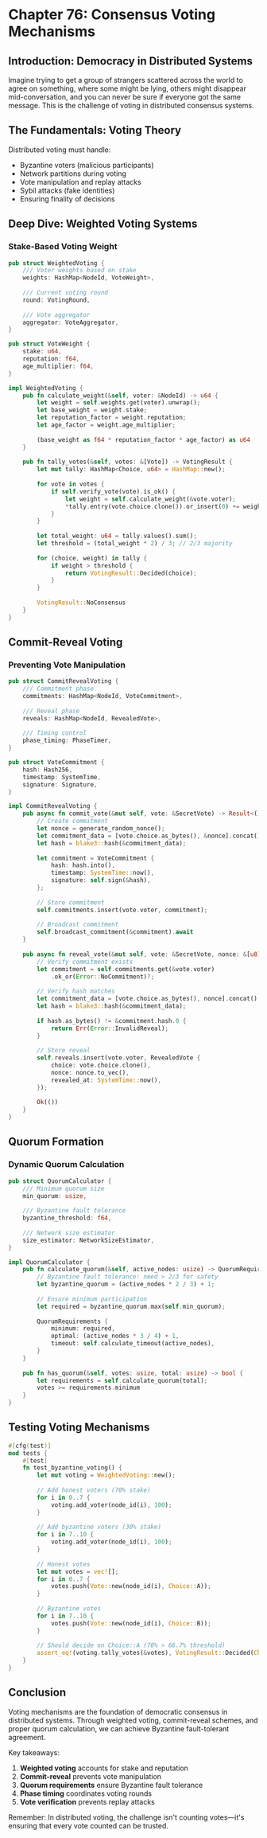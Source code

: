 # Chapter 76: Consensus Voting Mechanisms

## Introduction: Democracy in Distributed Systems

Imagine trying to get a group of strangers scattered across the world to agree on something, where some might be lying, others might disappear mid-conversation, and you can never be sure if everyone got the same message. This is the challenge of voting in distributed consensus systems.

## The Fundamentals: Voting Theory

Distributed voting must handle:
- Byzantine voters (malicious participants)
- Network partitions during voting
- Vote manipulation and replay attacks
- Sybil attacks (fake identities)
- Ensuring finality of decisions

## Deep Dive: Weighted Voting Systems

### Stake-Based Voting Weight

```rust
pub struct WeightedVoting {
    /// Voter weights based on stake
    weights: HashMap<NodeId, VoteWeight>,
    
    /// Current voting round
    round: VotingRound,
    
    /// Vote aggregator
    aggregator: VoteAggregator,
}

pub struct VoteWeight {
    stake: u64,
    reputation: f64,
    age_multiplier: f64,
}

impl WeightedVoting {
    pub fn calculate_weight(&self, voter: &NodeId) -> u64 {
        let weight = self.weights.get(voter).unwrap();
        let base_weight = weight.stake;
        let reputation_factor = weight.reputation;
        let age_factor = weight.age_multiplier;
        
        (base_weight as f64 * reputation_factor * age_factor) as u64
    }
    
    pub fn tally_votes(&self, votes: &[Vote]) -> VotingResult {
        let mut tally: HashMap<Choice, u64> = HashMap::new();
        
        for vote in votes {
            if self.verify_vote(vote).is_ok() {
                let weight = self.calculate_weight(&vote.voter);
                *tally.entry(vote.choice.clone()).or_insert(0) += weight;
            }
        }
        
        let total_weight: u64 = tally.values().sum();
        let threshold = (total_weight * 2) / 3; // 2/3 majority
        
        for (choice, weight) in tally {
            if weight > threshold {
                return VotingResult::Decided(choice);
            }
        }
        
        VotingResult::NoConsensus
    }
}
```

## Commit-Reveal Voting

### Preventing Vote Manipulation

```rust
pub struct CommitRevealVoting {
    /// Commitment phase
    commitments: HashMap<NodeId, VoteCommitment>,
    
    /// Reveal phase
    reveals: HashMap<NodeId, RevealedVote>,
    
    /// Timing control
    phase_timing: PhaseTimer,
}

pub struct VoteCommitment {
    hash: Hash256,
    timestamp: SystemTime,
    signature: Signature,
}

impl CommitRevealVoting {
    pub async fn commit_vote(&mut self, vote: &SecretVote) -> Result<()> {
        // Create commitment
        let nonce = generate_random_nonce();
        let commitment_data = [vote.choice.as_bytes(), &nonce].concat();
        let hash = blake3::hash(&commitment_data);
        
        let commitment = VoteCommitment {
            hash: hash.into(),
            timestamp: SystemTime::now(),
            signature: self.sign(&hash),
        };
        
        // Store commitment
        self.commitments.insert(vote.voter, commitment);
        
        // Broadcast commitment
        self.broadcast_commitment(&commitment).await
    }
    
    pub async fn reveal_vote(&mut self, vote: &SecretVote, nonce: &[u8]) -> Result<()> {
        // Verify commitment exists
        let commitment = self.commitments.get(&vote.voter)
            .ok_or(Error::NoCommitment)?;
        
        // Verify hash matches
        let commitment_data = [vote.choice.as_bytes(), nonce].concat();
        let hash = blake3::hash(&commitment_data);
        
        if hash.as_bytes() != &commitment.hash.0 {
            return Err(Error::InvalidReveal);
        }
        
        // Store reveal
        self.reveals.insert(vote.voter, RevealedVote {
            choice: vote.choice.clone(),
            nonce: nonce.to_vec(),
            revealed_at: SystemTime::now(),
        });
        
        Ok(())
    }
}
```

## Quorum Formation

### Dynamic Quorum Calculation

```rust
pub struct QuorumCalculator {
    /// Minimum quorum size
    min_quorum: usize,
    
    /// Byzantine fault tolerance
    byzantine_threshold: f64,
    
    /// Network size estimator
    size_estimator: NetworkSizeEstimator,
}

impl QuorumCalculator {
    pub fn calculate_quorum(&self, active_nodes: usize) -> QuorumRequirements {
        // Byzantine fault tolerance: need > 2/3 for safety
        let byzantine_quorum = (active_nodes * 2 / 3) + 1;
        
        // Ensure minimum participation
        let required = byzantine_quorum.max(self.min_quorum);
        
        QuorumRequirements {
            minimum: required,
            optimal: (active_nodes * 3 / 4) + 1,
            timeout: self.calculate_timeout(active_nodes),
        }
    }
    
    pub fn has_quorum(&self, votes: usize, total: usize) -> bool {
        let requirements = self.calculate_quorum(total);
        votes >= requirements.minimum
    }
}
```

## Testing Voting Mechanisms

```rust
#[cfg(test)]
mod tests {
    #[test]
    fn test_byzantine_voting() {
        let mut voting = WeightedVoting::new();
        
        // Add honest voters (70% stake)
        for i in 0..7 {
            voting.add_voter(node_id(i), 100);
        }
        
        // Add byzantine voters (30% stake)
        for i in 7..10 {
            voting.add_voter(node_id(i), 100);
        }
        
        // Honest votes
        let mut votes = vec![];
        for i in 0..7 {
            votes.push(Vote::new(node_id(i), Choice::A));
        }
        
        // Byzantine votes
        for i in 7..10 {
            votes.push(Vote::new(node_id(i), Choice::B));
        }
        
        // Should decide on Choice::A (70% > 66.7% threshold)
        assert_eq!(voting.tally_votes(&votes), VotingResult::Decided(Choice::A));
    }
}
```

## Conclusion

Voting mechanisms are the foundation of democratic consensus in distributed systems. Through weighted voting, commit-reveal schemes, and proper quorum calculation, we can achieve Byzantine fault-tolerant agreement.

Key takeaways:
1. **Weighted voting** accounts for stake and reputation
2. **Commit-reveal** prevents vote manipulation
3. **Quorum requirements** ensure Byzantine fault tolerance
4. **Phase timing** coordinates voting rounds
5. **Vote verification** prevents replay attacks

Remember: In distributed voting, the challenge isn't counting votes—it's ensuring that every vote counted can be trusted.